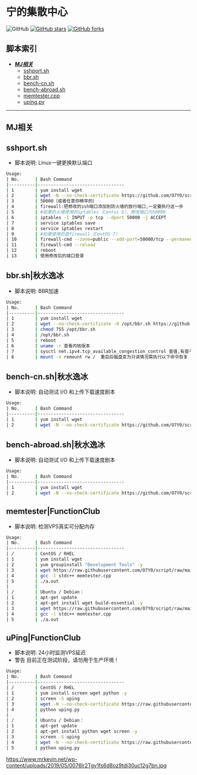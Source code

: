 # 宁的集散中心
![GitHub](https://img.shields.io/github/license/mashape/apistatus.svg)
[![GitHub stars](https://img.shields.io/github/stars/O7Y0/script.svg?style=popout&label=Stars)](https://github.com/O7Y0/script/stargazers)
[![GitHub forks](https://img.shields.io/github/forks/O7Y0/script.svg?style=popout&label=Fork)](https://github.com/O7Y0/script/fork)
## 脚本索引
* [***MJ相关***](#代理相关)
  * [sshport.sh](#sshport)
  * [bbr.sh](#bbr)
  * [bench-cn.sh](#bench)
  * [bench-abroad.sh](#bench-abroad)
  * [memtester.cpp](#memtester)
  * [uping.py](#uping)
---

## MJ相关

## sshport.sh

- 脚本说明: Linux一键更换默认端口

```bash
Usage:
| No.      | Bash Command                    
|----------|---------------------------------
| 1        | yum install wget
| 2        | wget -N --no-check-certificate https://github.com/O7Y0/script/raw/main/sshport.sh && chmod +x sshport.sh && bash sshport.sh
| 3        | 50000（或者任意你稀罕的）
| 4        | firewall:把修改的ssh端口添加到防火墙的放行端口,一定要执行这一步
| 5        | #如果防火墙使用的iptables（Centos 6），修改端口为50000
| 6        | iptables -I INPUT -p tcp --dport 50000 -j ACCEPT
| 7        | service iptables save
| 8        | service iptables restart
| 9        | #如果使用的是firewall（CentOS 7）
| 10       | firewall-cmd --zone=public --add-port=50000/tcp --permanent 
| 11       | firewall-cmd --reload
| 12       | reboot
| 13       | 使用修改后的端口登录
```

## bbr.sh|秋水逸冰

- 脚本说明: BBR加速

```bash
Usage:
| No.      | Bash Command                    
|----------|---------------------------------
| 1        | yum install wget
| 2        | wget --no-check-certificate -O /opt/bbr.sh https://github.com/O7Y0/script/raw/main/bbr.sh
| 3        | chmod 755 /opt/bbr.sh
| 4        | /opt/bbr.sh
| 5        | reboot
| 6        | uname -r 查看内核版本
| 7        | sysctl net.ipv4.tcp_available_congestion_control 查值,有查不查无所谓
| 8        | mount -o remount rw /  重启后磁盘变为只读情况需执行以下命令恢复
```
## bench-cn.sh|秋水逸冰

- 脚本说明: 自动测试 I/O 和上传下载速度剧本
```bash
Usage:
| No.      | Bash Command                    
|----------|---------------------------------
| 1        | yum install wget
| 2        | wget -N --no-check-certificate https://github.com/O7Y0/script/raw/main/bench-cn.sh && chmod +x bench-cn.sh && bash bench-cn.sh
```
## bench-abroad.sh|秋水逸冰

- 脚本说明: 自动测试 I/O 和上传下载速度剧本
```bash
Usage:
| No.      | Bash Command                    
|----------|---------------------------------
| 1        | yum install wget
| 2        | wget -N --no-check-certificate https://github.com/O7Y0/script/raw/main/bench-abroad.sh && chmod +x bench-abroad.sh && bash bench-abroad.sh
```

## memtester|FunctionClub

- 脚本说明: 检测VPS真实可分配内存
```bash
Usage:
| No.      | Bash Command                    
|----------|---------------------------------
| /        | CentOS / RHEL
| 1        | yum install wget
| 2        | yum groupinstall "Development Tools" -y
| 3        | wget https://raw.githubusercontent.com/O7Y0/script/raw/main/memtester.cpp
| 4        | gcc -l stdc++ memtester.cpp
| 5        | ./a.out
|          | 
| /        | Ubuntu / Debian：
| 1        | apt-get update
| 2        | apt-get install wget build-essential -y
| 3        | wget https://raw.githubusercontent.com/O7Y0/script/raw/main/memtester.cpp
| 4        | gcc -l stdc++ memtester.cpp
| 5        | ./a.out
```

## uPing|FunctionClub

- 脚本说明: 24小时监测VPS延迟
- 警告
目前正在测试阶段，请勿用于生产环境！
```bash
Usage:
| No.      | Bash Command                    
|----------|---------------------------------
| /        | CentOS / RHEL
| 1        | yum install screen wget python -y
| 2        | screen -S uping
| 3        | wget -N --no-check-certificate https://raw.githubusercontent.com/O7Y0/script/main/uping.py
| 4        | python uping.py
|          | 
| /        | Ubuntu / Debian：
| 1        | apt-get update
| 2        | apt-get install python wget screen -y
| 3        | screen -S uping
| 4        | wget -N --no-check-certificate https://raw.githubusercontent.com/O7Y0/script/main/uping.py
| 5        | python uping.py
```
https://www.mrkevin.net/wp-content/uploads/2019/05/0076lr2Tgy1fs6d8oz9tdj30uc12g7bn.jpg
